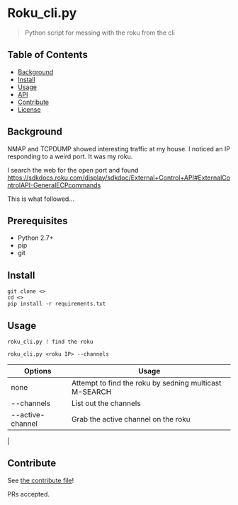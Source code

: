 # Roku_cli.py

> Python script for messing with the roku from the cli


## Table of Contents

- [Background](#background)
- [Install](#install)
- [Usage](#usage)
- [API](#api)
- [Contribute](#contribute)
- [License](#license)


## Background

NMAP and TCPDUMP showed interesting traffic at my house. I noticed an IP responding to a weird port. It was my roku.

I search the web for the open port and found https://sdkdocs.roku.com/display/sdkdoc/External+Control+API#ExternalControlAPI-GeneralECPcommands

This is what followed...

## Prerequisites

* Python 2.7+
* pip
* git

## Install

```
git clone <>
cd <>
pip install -r requirements.txt
```

## Usage

```
roku_cli.py ! find the roku

roku_cli.py <roku IP> --channels
```

| Options | Usage |
|---------|-------|
| none    | Attempt to find the roku by sedning multicast M-SEARCH |
| --channels | List out the channels|
| --active-channel | Grab the active channel on the roku |
|

## Contribute

See [the contribute file](contribute.md)!

PRs accepted.
